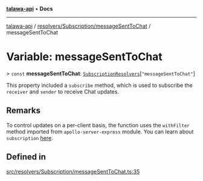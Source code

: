 [**talawa-api**](../../../../README.md) • **Docs**

***

[talawa-api](../../../../modules.md) / [resolvers/Subscription/messageSentToChat](../README.md) / messageSentToChat

# Variable: messageSentToChat

\> `const` **messageSentToChat**: [`SubscriptionResolvers`](../../../../types/generatedGraphQLTypes/type-aliases/SubscriptionResolvers.md)\[`"messageSentToChat"`\]

This property included a `subscribe` method, which is used to
subscribe the `receiver` and `sender` to receive Chat updates.

## Remarks

To control updates on a per-client basis, the function uses the `withFilter`
method imported from `apollo-server-express` module.
You can learn about `subscription` [here](https://www.apollographql.com/docs/apollo-server/data/subscriptions/).

## Defined in

[src/resolvers/Subscription/messageSentToChat.ts:35](https://github.com/PalisadoesFoundation/talawa-api/blob/92443bb6a5ff3ed66457149a509401986a82e570/src/resolvers/Subscription/messageSentToChat.ts#L35)
